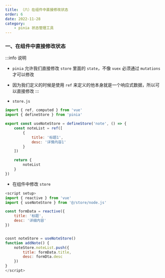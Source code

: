 ```yaml
---
title: （六）在组件中直接修改状态
order: 6
date: 2022-11-28
category:
    - pinia 状态管理工具
---
```


<!-- ![](https://image.zswei.xyz/img/202211271445584.png) -->

### 一、在组件中直接修改状态
:::info 说明
- `pinia` 允许我们直接修改 `store` 里面的 `state`，不像 `vuex` 必须通过 `mutations` 才可以修改

- 因为我们定义的时候是使用 `ref` 来定义的他本身就是一个响应式数据，所以可以直接修改
:::

- `store.js` 
```js
import { ref, computed } from 'vue'
import { defineStore } from 'pinia'

export const useNoteStore = defineStore('note', () => {
    const noteList = ref([
        {
            title: '标题1',
            desc: '详情内容1'
        }
    ])

    return {
        noteList
    }
})
```

- 在组件中修改 `store`
```js
<script setup>
import { reactive } from 'vue'
import { useNoteStore } from '@/store/node.js'

const formData = reactive({
    title: '标题',
    desc: '详细内容'
})


cosnt noteStore = useNoteStore()
function addNote() {
    noteStore.noteList.push({
        title: formData.title,
        desc: formDta.desc
    })
}
</script>
```
